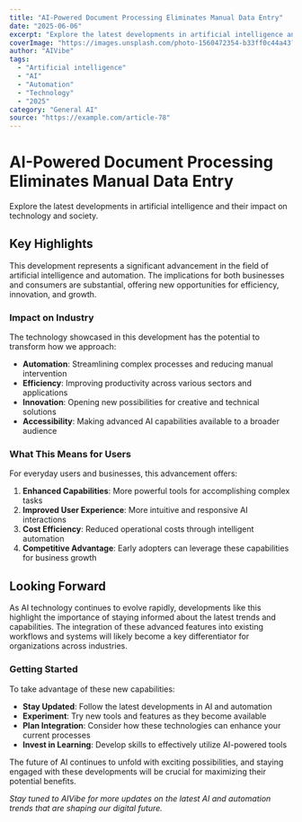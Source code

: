 ```yaml
---
title: "AI-Powered Document Processing Eliminates Manual Data Entry"
date: "2025-06-06"
excerpt: "Explore the latest developments in artificial intelligence and their impact on technology and society."
coverImage: "https://images.unsplash.com/photo-1560472354-b33ff0c44a43?w=800&h=400&fit=crop&auto=format"
author: "AIVibe"
tags:
  - "Artificial intelligence"
  - "AI"
  - "Automation"
  - "Technology"
  - "2025"
category: "General AI"
source: "https://example.com/article-78"
---
```


# AI-Powered Document Processing Eliminates Manual Data Entry


Explore the latest developments in artificial intelligence and their impact on technology and society.

## Key Highlights

This development represents a significant advancement in the field of artificial intelligence and automation. The implications for both businesses and consumers are substantial, offering new opportunities for efficiency, innovation, and growth.

### Impact on Industry

The technology showcased in this development has the potential to transform how we approach:

- **Automation**: Streamlining complex processes and reducing manual intervention
- **Efficiency**: Improving productivity across various sectors and applications  
- **Innovation**: Opening new possibilities for creative and technical solutions
- **Accessibility**: Making advanced AI capabilities available to a broader audience

### What This Means for Users

For everyday users and businesses, this advancement offers:

1. **Enhanced Capabilities**: More powerful tools for accomplishing complex tasks
2. **Improved User Experience**: More intuitive and responsive AI interactions
3. **Cost Efficiency**: Reduced operational costs through intelligent automation
4. **Competitive Advantage**: Early adopters can leverage these capabilities for business growth

## Looking Forward

As AI technology continues to evolve rapidly, developments like this highlight the importance of staying informed about the latest trends and capabilities. The integration of these advanced features into existing workflows and systems will likely become a key differentiator for organizations across industries.

### Getting Started

To take advantage of these new capabilities:

- **Stay Updated**: Follow the latest developments in AI and automation
- **Experiment**: Try new tools and features as they become available
- **Plan Integration**: Consider how these technologies can enhance your current processes
- **Invest in Learning**: Develop skills to effectively utilize AI-powered tools

The future of AI continues to unfold with exciting possibilities, and staying engaged with these developments will be crucial for maximizing their potential benefits.

*Stay tuned to AIVibe for more updates on the latest AI and automation trends that are shaping our digital future.*

